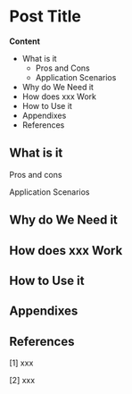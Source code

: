 # Post Title

**Content**

- What is it
  - Pros and Cons
  - Application Scenarios
- Why do We Need it
- How does xxx Work
- How to Use it
- Appendixes
- References

## What is it

Pros and cons

Application Scenarios

## Why do We Need it

## How does xxx Work

## How to Use it

## Appendixes

## References

[1] xxx

[2] xxx